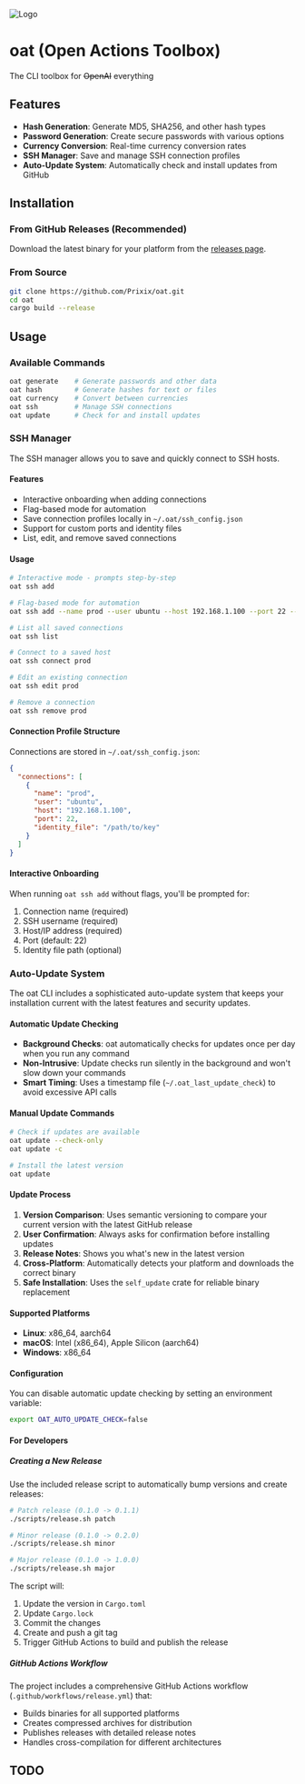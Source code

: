 
![Logo](https://www.prixix.com/wp-content/uploads/2024/06/oat_logo_wide.png)

# oat (Open Actions Toolbox)

The CLI toolbox for ~~OpenAI~~ everything

## Features

- **Hash Generation**: Generate MD5, SHA256, and other hash types
- **Password Generation**: Create secure passwords with various options
- **Currency Conversion**: Real-time currency conversion rates
- **SSH Manager**: Save and manage SSH connection profiles
- **Auto-Update System**: Automatically check and install updates from GitHub

## Installation

### From GitHub Releases (Recommended)

Download the latest binary for your platform from the [releases page](https://github.com/Prixix/oat/releases).

### From Source

```bash
git clone https://github.com/Prixix/oat.git
cd oat
cargo build --release
```

## Usage

### Available Commands

```bash
oat generate    # Generate passwords and other data
oat hash        # Generate hashes for text or files
oat currency    # Convert between currencies
oat ssh         # Manage SSH connections
oat update      # Check for and install updates
```

### SSH Manager

The SSH manager allows you to save and quickly connect to SSH hosts.

#### Features

- Interactive onboarding when adding connections
- Flag-based mode for automation
- Save connection profiles locally in `~/.oat/ssh_config.json`
- Support for custom ports and identity files
- List, edit, and remove saved connections

#### Usage

```bash
# Interactive mode - prompts step-by-step
oat ssh add

# Flag-based mode for automation
oat ssh add --name prod --user ubuntu --host 192.168.1.100 --port 22 --identity-file ~/.ssh/id_rsa

# List all saved connections
oat ssh list

# Connect to a saved host
oat ssh connect prod

# Edit an existing connection
oat ssh edit prod

# Remove a connection
oat ssh remove prod
```

#### Connection Profile Structure

Connections are stored in `~/.oat/ssh_config.json`:

```json
{
  "connections": [
    {
      "name": "prod",
      "user": "ubuntu",
      "host": "192.168.1.100",
      "port": 22,
      "identity_file": "/path/to/key"
    }
  ]
}
```

#### Interactive Onboarding

When running `oat ssh add` without flags, you'll be prompted for:
1. Connection name (required)
2. SSH username (required)
3. Host/IP address (required)
4. Port (default: 22)
5. Identity file path (optional)

### Auto-Update System

The oat CLI includes a sophisticated auto-update system that keeps your installation current with the latest features and security updates.

#### Automatic Update Checking

- **Background Checks**: oat automatically checks for updates once per day when you run any command
- **Non-Intrusive**: Update checks run silently in the background and won't slow down your commands
- **Smart Timing**: Uses a timestamp file (`~/.oat_last_update_check`) to avoid excessive API calls

#### Manual Update Commands

```bash
# Check if updates are available
oat update --check-only
oat update -c

# Install the latest version
oat update
```

#### Update Process

1. **Version Comparison**: Uses semantic versioning to compare your current version with the latest GitHub release
2. **User Confirmation**: Always asks for confirmation before installing updates
3. **Release Notes**: Shows you what's new in the latest version
4. **Cross-Platform**: Automatically detects your platform and downloads the correct binary
5. **Safe Installation**: Uses the `self_update` crate for reliable binary replacement

#### Supported Platforms

- **Linux**: x86_64, aarch64
- **macOS**: Intel (x86_64), Apple Silicon (aarch64)
- **Windows**: x86_64

#### Configuration

You can disable automatic update checking by setting an environment variable:

```bash
export OAT_AUTO_UPDATE_CHECK=false
```

#### For Developers

##### Creating a New Release

Use the included release script to automatically bump versions and create releases:

```bash
# Patch release (0.1.0 -> 0.1.1)
./scripts/release.sh patch

# Minor release (0.1.0 -> 0.2.0)
./scripts/release.sh minor

# Major release (0.1.0 -> 1.0.0)
./scripts/release.sh major
```

The script will:
1. Update the version in `Cargo.toml`
2. Update `Cargo.lock`
3. Commit the changes
4. Create and push a git tag
5. Trigger GitHub Actions to build and publish the release

##### GitHub Actions Workflow

The project includes a comprehensive GitHub Actions workflow (`.github/workflows/release.yml`) that:

- Builds binaries for all supported platforms
- Creates compressed archives for distribution
- Publishes releases with detailed release notes
- Handles cross-compilation for different architectures

## TODO
